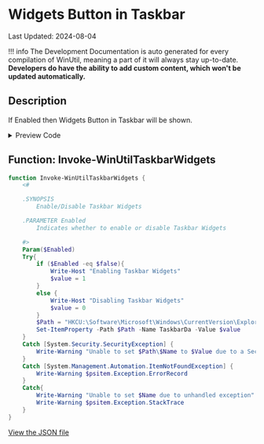 # Widgets Button in Taskbar

Last Updated: 2024-08-04


!!! info
     The Development Documentation is auto generated for every compilation of WinUtil, meaning a part of it will always stay up-to-date. **Developers do have the ability to add custom content, which won't be updated automatically.**


## Description

If Enabled then Widgets Button in Taskbar will be shown.

<!-- BEGIN CUSTOM CONTENT -->

<!-- END CUSTOM CONTENT -->

<details>
<summary>Preview Code</summary>

```json
{
  "Content": "Widgets Button in Taskbar",
  "Description": "If Enabled then Widgets Button in Taskbar will be shown.",
  "category": "Customize Preferences",
  "link": "https://christitustech.github.io/winutil/dev/tweaks/Customize-Preferences/TaskbarWidgets",
  "panel": "2",
  "Order": "a204_",
  "Type": "Toggle"
}
```
</details>

## Function: Invoke-WinUtilTaskbarWidgets
```powershell
function Invoke-WinUtilTaskbarWidgets {
    <#

    .SYNOPSIS
        Enable/Disable Taskbar Widgets

    .PARAMETER Enabled
        Indicates whether to enable or disable Taskbar Widgets

    #>
    Param($Enabled)
    Try{
        if ($Enabled -eq $false){
            Write-Host "Enabling Taskbar Widgets"
            $value = 1
        }
        else {
            Write-Host "Disabling Taskbar Widgets"
            $value = 0
        }
        $Path = "HKCU:\Software\Microsoft\Windows\CurrentVersion\Explorer\Advanced"
        Set-ItemProperty -Path $Path -Name TaskbarDa -Value $value
    }
    Catch [System.Security.SecurityException] {
        Write-Warning "Unable to set $Path\$Name to $Value due to a Security Exception"
    }
    Catch [System.Management.Automation.ItemNotFoundException] {
        Write-Warning $psitem.Exception.ErrorRecord
    }
    Catch{
        Write-Warning "Unable to set $Name due to unhandled exception"
        Write-Warning $psitem.Exception.StackTrace
    }
}

```


<!-- BEGIN SECOND CUSTOM CONTENT -->

<!-- END SECOND CUSTOM CONTENT -->

[View the JSON file](https://github.com/ChrisTitusTech/winutil/tree/main/config/tweaks.json)

